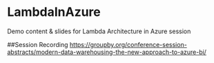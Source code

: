 # LambdaInAzure
Demo content &amp; slides for Lambda Architecture in Azure session

##Session Recording
https://groupby.org/conference-session-abstracts/modern-data-warehousing-the-new-approach-to-azure-bi/
